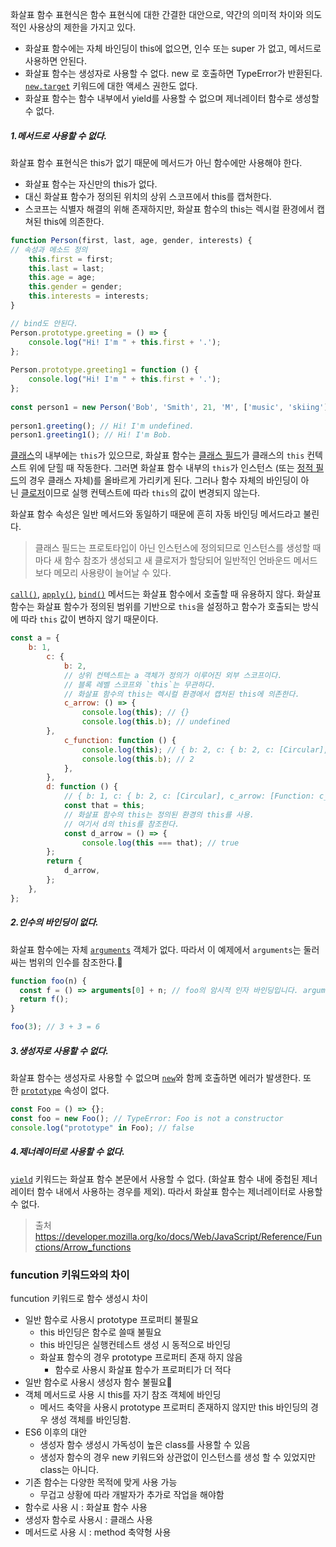 
화살표 함수 표현식은 함수 표현식에 대한 간결한 대안으로, 약간의 의미적 차이와 의도적인 사용상의 제한을 가지고 있다.
- 화살표 함수에는 자체 바인딩이 this에 없으면, 인수 또는 super 가 없고, 메서드로 사용하면 안된다.
- 화살표 함수는 생성자로 사용할 수 없다. new 로 호출하면 TypeError가 반환된다. [`new.target`](https://developer.mozilla.org/ko/docs/Web/JavaScript/Reference/Operators/new.target) 키워드에 대한 액세스 권한도 없다.
- 화살표 함수는 함수 내부에서 yield를 사용할 수 없으며 제너레이터 함수로 생성할 수 없다.

##### 1.메서드로 사용할 수 없다.

화살표 함수 표현식은 this가 없기 때문에 메서드가 아닌 함수에만 사용해야 한다.
- 화살표 함수는 자신만의 this가 없다.
- 대신 화살표 함수가 정의된 위치의 상위 스코프에서 this를 캡쳐한다.
- 스코프는 식별자 해결의 위해 존재하지만, 화살표 함수의 this는 렉시컬 환경에서 캡쳐된 this에 의존한다.

``` js
function Person(first, last, age, gender, interests) {  
// 속성과 메소드 정의  
	this.first = first;  
	this.last = last;  
	this.age = age;  
	this.gender = gender;  
	this.interests = interests;  
}  

// bind도 안된다.
Person.prototype.greeting = () => {  
	console.log("Hi! I'm " + this.first + '.');  
};  
  
Person.prototype.greeting1 = function () {  
	console.log("Hi! I'm " + this.first + '.');  
};  
  
const person1 = new Person('Bob', 'Smith', 21, 'M', ['music', 'skiing']);  
  
person1.greeting(); // Hi! I'm undefined.  
person1.greeting1(); // Hi! I'm Bob.

```

[클래스](https://developer.mozilla.org/ko/docs/Web/JavaScript/Reference/Classes)의 내부에는 `this`가 있으므로, 화살표 함수는 [클래스 필드](https://developer.mozilla.org/en-US/docs/Web/JavaScript/Reference/Classes/Public_class_fields "이 페이지는 현재 영어로만 제공됩니다")가 클래스의 `this` 컨텍스트 위에 닫힐 때 작동한다. 그러면 화살표 함수 내부의 `this`가 인스턴스 (또는 [정적 필드](https://developer.mozilla.org/ko/docs/Web/JavaScript/Reference/Classes/static)의 경우 클래스 자체)를 올바르게 가리키게 된다. 그러나 함수 자체의 바인딩이 아닌 [클로저](https://developer.mozilla.org/ko/docs/Web/JavaScript/Closures)이므로 실행 컨텍스트에 따라 `this`의 값이 변경되지 않는다.

화살표 함수 속성은 일반 메서드와 동일하기 때문에 흔히 자동 바인딩 메서드라고 불린다.

>  클래스 필드는 프로토타입이 아닌 인스턴스에 정의되므로 인스턴스를 생성할 때마다 새 함수 참조가 생성되고 새 클로저가 할당되어 일반적인 언바운드 메서드보다 메모리 사용량이 늘어날 수 있다.

[`call()`](https://developer.mozilla.org/ko/docs/Web/JavaScript/Reference/Global_Objects/Function/call), [`apply()`](https://developer.mozilla.org/ko/docs/Web/JavaScript/Reference/Global_Objects/Function/apply), [`bind()`](https://developer.mozilla.org/ko/docs/Web/JavaScript/Reference/Global_Objects/Function/bind) 메서드는 화살표 함수에서 호출할 때 유용하지 않다. 화살표 함수는 화살표 함수가 정의된 범위를 기반으로 `this`을 설정하고 함수가 호출되는 방식에 따라 `this` 값이 변하지 않기 때문이다.

``` js
const a = {  
	b: 1,  
		c: {  
			b: 2,  
			// 상위 컨텍스트는 a 객체가 정의가 이루어진 외부 스코프이다.
			// 블록 레벨 스코프와 `this`는 무관하다.
			// 화살표 함수의 this는 렉시컬 환경에서 캡처된 this에 의존한다.
			c_arrow: () => {  
				console.log(this); // {}  
				console.log(this.b); // undefined  
		},  
			c_function: function () {  
				console.log(this); // { b: 2, c: { b: 2, c: [Circular], c_arrow: [Function: c_arrow], c_function: [Function: c_function] }, d: [Function: d] }
				console.log(this.b); // 2  
			},  
		},  
		d: function () {
			// { b: 1, c: { b: 2, c: [Circular], c_arrow: [Function: c_arrow], c_function: [Function: c_function] }, d: [Function: d] }  
			const that = this;  
			// 화살표 함수의 this는 정의된 환경의 this를 사용.
			// 여기서 d의 this를 참조한다.
			const d_arrow = () => {  
				console.log(this === that); // true  
		};  
		return {  
			d_arrow,  
		};  
	},  
};


```

##### 2.인수의 바인딩이 없다.

화살표 함수에는 자체 [`arguments`](https://developer.mozilla.org/ko/docs/Web/JavaScript/Reference/Functions/arguments) 객체가 없다. 따라서 이 예제에서 `arguments`는 둘러싸는 범위의 인수를 참조한다.

``` js
function foo(n) {
  const f = () => arguments[0] + n; // foo의 암시적 인자 바인딩입니다. arguments[0]은 n입니다.
  return f();
}

foo(3); // 3 + 3 = 6
```

##### 3.생성자로 사용할 수 없다.

화살표 함수는 생성자로 사용할 수 없으며 [`new`](https://developer.mozilla.org/ko/docs/Web/JavaScript/Reference/Operators/new)와 함께 호출하면 에러가 발생한다. 또한 [`prototype`](https://developer.mozilla.org/ko/docs/Web/JavaScript/Reference/Global_Objects/Function) 속성이 없다.

``` js
const Foo = () => {};
const foo = new Foo(); // TypeError: Foo is not a constructor
console.log("prototype" in Foo); // false
```

##### 4.제너레이터로 사용할 수 없다.

[`yield`](https://developer.mozilla.org/ko/docs/Web/JavaScript/Reference/Operators/yield) 키워드는 화살표 함수 본문에서 사용할 수 없다. (화살표 함수 내에 중첩된 제너레이터 함수 내에서 사용하는 경우를 제외). 따라서 화살표 함수는 제너레이터로 사용할 수 없다.

> 출처
> https://developer.mozilla.org/ko/docs/Web/JavaScript/Reference/Functions/Arrow_functions


### funcution 키워드와의 차이

funcution 키워드로 함수 생성시 차이
- 일반 함수로 사용시 prototype 프로퍼티 불필요
	- this 바인딩은 함수로 쓸때 불필요
	- this 바인딩은 실행컨테스트 생성 시 동적으로 바인딩
	- 화살표 함수의 경우 prototype 프로퍼티 존재 하지 않음
		- 함수로 사용시 화살표 함수가 프로퍼티가 더 적다
- 일반 함수로 사용시 생성자 함수 불필요
- 객체 메서드로 사용 시 this를 자기 참조 객체에 바인딩
	- 메서드 축약을 사용시 prototype 프로퍼티 존재하지 않지만 this 바인딩의 경우 생성 객체를 바인딩함.
- ES6 이후의 대안
	- 생성자 함수 생성시 가독성이 높은 class를 사용할 수 있음
	- 생성자 함수의 경우 new 키워드와 상관없이 인스턴스를 생성 할 수 있었지만 class는 아니다.
- 기존 함수는 다양한 목적에 맞게 사용 가능
	- 무겁고 상황에 따라 개발자가 추가로 작업을 해야함
- 함수로 사용 시 : 화살표 함수 사용
- 생성자 함수로 사용시 : 클래스 사용
- 메서드로 사용 시 : method 축약형 사용
